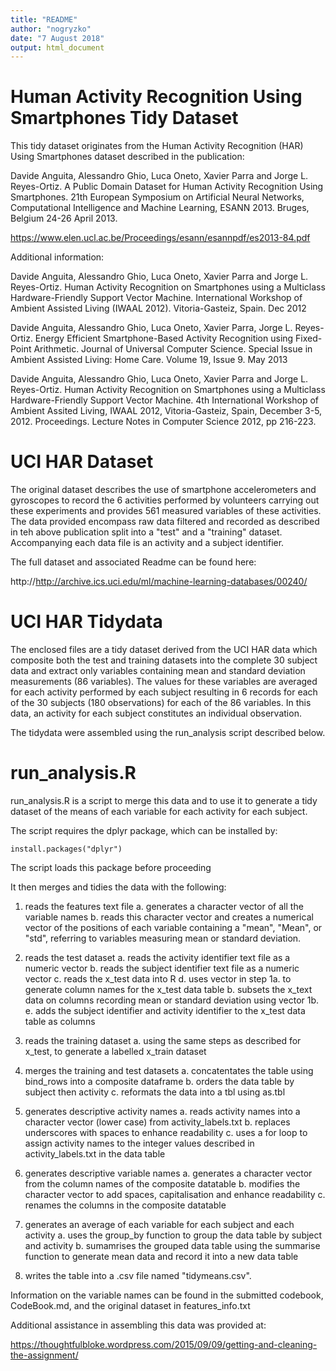 ```yaml
---
title: "README"
author: "nogryzko"
date: "7 August 2018"
output: html_document
---
```


# Human Activity Recognition Using Smartphones Tidy Dataset

This tidy dataset originates from the Human Activity Recognition (HAR) Using Smartphones dataset described in the publication:

Davide Anguita, Alessandro Ghio, Luca Oneto, Xavier Parra and Jorge L. Reyes-Ortiz. A Public Domain Dataset for Human Activity Recognition Using Smartphones. 21th European Symposium on Artificial Neural Networks, Computational Intelligence and Machine Learning, ESANN 2013. Bruges, Belgium 24-26 April 2013.

https://www.elen.ucl.ac.be/Proceedings/esann/esannpdf/es2013-84.pdf

Additional information:

Davide Anguita, Alessandro Ghio, Luca Oneto, Xavier Parra and Jorge L. Reyes-Ortiz. Human Activity Recognition on Smartphones using a Multiclass Hardware-Friendly Support Vector Machine. International Workshop of Ambient Assisted Living (IWAAL 2012). Vitoria-Gasteiz, Spain. Dec 2012 

Davide Anguita, Alessandro Ghio, Luca Oneto, Xavier Parra, Jorge L. Reyes-Ortiz. Energy Efficient Smartphone-Based Activity Recognition using Fixed-Point Arithmetic. Journal of Universal Computer Science. Special Issue in Ambient Assisted Living: Home Care. Volume 19, Issue 9. May 2013

Davide Anguita, Alessandro Ghio, Luca Oneto, Xavier Parra and Jorge L. Reyes-Ortiz. Human Activity Recognition on Smartphones using a Multiclass Hardware-Friendly Support Vector Machine. 4th International Workshop of Ambient Assited Living, IWAAL 2012, Vitoria-Gasteiz, Spain, December 3-5, 2012. Proceedings. Lecture Notes in Computer Science 2012, pp 216-223.

# UCI HAR Dataset

The original dataset describes the use of smartphone accelerometers and gyroscopes to record the 6 activities performed by volunteers carrying out these experiments and provides 561 measured variables of these activities. The data provided encompass raw data filtered and recorded as described in teh above publication split into a "test" and a "training" dataset. Accompanying each data file is an activity and a subject identifier.

The full dataset and associated Readme can be found here:

http://http://archive.ics.uci.edu/ml/machine-learning-databases/00240/

# UCI HAR Tidydata

The enclosed files are a tidy dataset derived from the UCI HAR data which composite both the test and training datasets into the complete 30 subject data and extract only variables containing mean and standard deviation measurements (86 variables). The values for these variables are averaged for each activity performed by each subject resulting in 6 records for each of the 30 subjects (180 observations) for each of the 86 variables. In this data, an activity for each subject constitutes an individual observation.

The tidydata were assembled using the run_analysis script described below. 

# run_analysis.R

run_analysis.R is a script to merge this data and to use it to generate a tidy dataset of the means of each variable for each activity for each subject.

The script requires the dplyr package, which can be installed by:

```{r}
install.packages("dplyr") 
```


The script loads this package before proceeding

It then merges and tidies the data with the following:

1. reads the features text file
        a. generates a character vector of all the variable names
        b. reads this character vector and creates a numerical vector of the positions of each variable containing a               "mean", "Mean", or "std", referring to variables measuring mean or standard deviation.
        
2. reads the test dataset
        a. reads the activity identifier text file as a numeric vector
        b. reads the subject identifier text file as a numeric vector
        c. reads the x_test data into R
        d. uses vector in step 1a. to generate column names for the x_test data table
        b. subsets the x_text data on columns recording mean or standard deviation using vector 1b.
        e. adds the subject identifier and activity identifier to the x_test data table as columns
        
3. reads the training dataset
        a. using the same steps as described for x_test, to generate a labelled x_train dataset
        
4. merges the training and test datasets
        a. concatentates the table using bind_rows into a composite dataframe
        b. orders the data table by subject then activity
        c. reformats the data into a tbl using as.tbl
        
5. generates descriptive activity names
        a. reads activity names into a character vector (lower case) from activity_labels.txt
        b. replaces underscores with spaces to enhance readability
        c. uses a for loop to assign activity names to the integer values described in activity_labels.txt in the data             table
        
6. generates descriptive variable names
        a. generates a character vector from the column names of the composite datatable
        b. modifies the character vector to add spaces, capitalisation and enhance readability
        c. renames the columns in the composite datatable
        
7. generates an average of each variable for each subject and each activity
        a. uses the group_by function to group the data table by subject and activity
        b. sumamrises the grouped data table using the summarise function to generate mean data and record it into a new            data table
        
8. writes the table into a .csv file named "tidymeans.csv".

Information on the variable names can be found in the submitted codebook, CodeBook.md, and the original dataset in features_info.txt


Additional assistance in assembling this data was provided at:

https://thoughtfulbloke.wordpress.com/2015/09/09/getting-and-cleaning-the-assignment/
